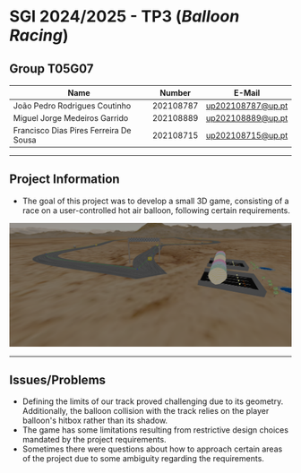 # SGI 2024/2025 - TP3 (***Balloon Racing***)

## Group T05G07

| Name             | Number    | E-Mail             |
| ---------------- | --------- | ------------------ |
| João Pedro Rodrigues Coutinho         | 202108787 | up202108787@up.pt                |
| Miguel Jorge Medeiros Garrido         | 202108889 | up202108889@up.pt                |
| Francisco Dias Pires Ferreira De Sousa         | 202108715 | up202108715@up.pt                |

----
## Project Information

- The goal of this project was to develop a small 3D game, consisting of a race on a user-controlled hot air balloon, following certain requirements.

<div align="center">

![Scene](utils/scene_print.png)
</div>

----
## Issues/Problems

- Defining the limits of our track proved challenging due to its geometry. Additionally, the balloon collision with the track relies on the player balloon's hitbox rather than its shadow.
- The game has some limitations resulting from restrictive design choices mandated by the project requirements.
- Sometimes there were questions about how to approach certain areas of the project due to some ambiguity regarding the requirements.
